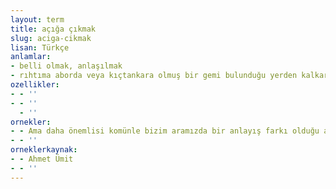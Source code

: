 ```yaml
---
layout: term
title: açığa çıkmak
slug: aciga-cikmak
lisan: Türkçe
anlamlar:
- belli olmak, anlaşılmak
- rıhtıma aborda veya kıçtankara olmuş bir gemi bulunduğu yerden kalkarak daha uzaktaki bir yere demirlemek üzere kıyıdan uzaklaşmak
ozellikler:
- - ''
- - ''
  - ''
ornekler:
- - Ama daha önemlisi komünle bizim aramızda bir anlayış farkı olduğu açığa çıktı.
- - ''
orneklerkaynak:
- - Ahmet Ümit
- - ''
---
```

